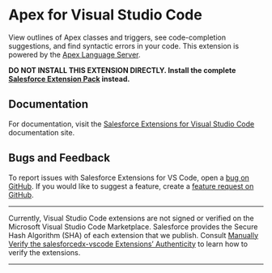 # Apex for Visual Studio Code

View outlines of Apex classes and triggers, see code-completion suggestions, and find syntactic errors in your code. This extension is powered by the [Apex Language Server](https://forcedotcom.github.io/salesforcedx-vscode/articles/apex/writing).

**DO NOT INSTALL THIS EXTENSION DIRECTLY. Install the complete [Salesforce Extension Pack](https://marketplace.visualstudio.com/items?itemName=salesforce.salesforcedx-vscode) instead.**

## Documentation

For documentation, visit the [Salesforce Extensions for Visual Studio Code](https://forcedotcom.github.io/salesforcedx-vscode) documentation site.

## Bugs and Feedback

To report issues with Salesforce Extensions for VS Code, open a [bug on GitHub](https://github.com/forcedotcom/salesforcedx-vscode/issues/new?template=Bug_report.md). If you would like to suggest a feature, create a [feature request on GitHub](https://github.com/forcedotcom/salesforcedx-vscode/issues/new?template=Feature_request.md).

---

Currently, Visual Studio Code extensions are not signed or verified on the Microsoft Visual Studio Code Marketplace. Salesforce provides the Secure Hash Algorithm (SHA) of each extension that we publish. Consult [Manually Verify the salesforcedx-vscode Extensions’ Authenticity](https://developer.salesforce.com/media/vscode/SHA256.md) to learn how to verify the extensions.

---
